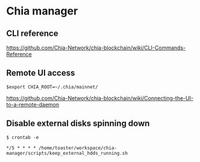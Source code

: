 # Chia manager

## CLI reference
https://github.com/Chia-Network/chia-blockchain/wiki/CLI-Commands-Reference

## Remote UI access
`$export CHIA_ROOT=~/.chia/mainnet/`

https://github.com/Chia-Network/chia-blockchain/wiki/Connecting-the-UI-to-a-remote-daemon

## Disable external disks spinning down  
`$ crontab -e`

`*/5 * * * * /home/toaster/workspace/chia-manager/scripts/keep_external_hdds_running.sh
`